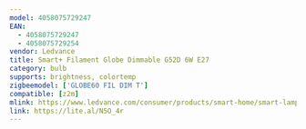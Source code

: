 ```yaml
---
model: 4058075729247
EAN: 
  - 4058075729247
  - 4058075729254
vendor: Ledvance
title: Smart+ Filament Globe Dimmable G52D 6W E27 
category: bulb
supports: brightness, colortemp
zigbeemodel: ['GLOBE60 FIL DIM T']
compatible: [z2m]
mlink: https://www.ledvance.com/consumer/products/smart-home/smart-lamps/smart-zigbee/smart-classic-filament-lamps-with-zigbee-technology/classic-globe-shape-with-filament-style-with-zigbee-technology-c141280?productId=204363
link: https://lite.al/N5O_4r
---
```

